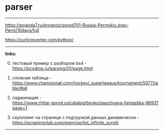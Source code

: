 # parser  

---  

https://pogoda7.ru/prognoz/gorod701-Russia-Permskiy_kray-Perm/10days/full  

https://curlconverter.com/python/  

---  

**links:**  

0) тестовый пример с разбором bs4 -  
https://pcoding.ru/parsing/01/page.html  

1) сложная таблица -  
https://www.championat.com/hockey/_superleague/tournament/5077/table/#all  

2) паджинация -  
https://www.chitai-gorod.ru/catalog/books/nauchnaya-fantastika-9693?page=1  

3) скроллинг на странице с подгрузкой данных динамически -  
https://scrapingclub.com/exercise/list_infinite_scroll/  

---  
